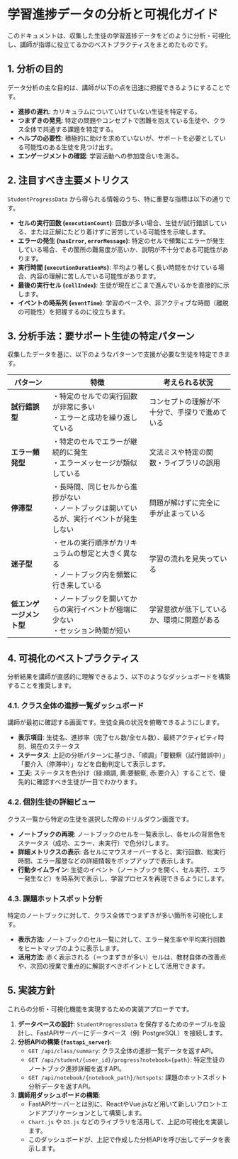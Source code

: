 # 学習進捗データの分析と可視化ガイド

このドキュメントは、収集した生徒の学習進捗データをどのように分析・可視化し、講師が指導に役立てるかのベストプラクティスをまとめたものです。

## 1. 分析の目的

データ分析の主な目的は、講師が以下の点を迅速に把握できるようにすることです。

- **進捗の遅れ**: カリキュラムについていけていない生徒を特定する。
- **つまずきの発見**: 特定の問題やコンセプトで困難を抱えている生徒や、クラス全体で共通する課題を特定する。
- **ヘルプの必要性**: 積極的に助けを求めていないが、サポートを必要としている可能性のある生徒を見つけ出す。
- **エンゲージメントの確認**: 学習活動への参加度合いを測る。

## 2. 注目すべき主要メトリクス

`StudentProgressData` から得られる情報のうち、特に重要な指標は以下の通りです。

- **セルの実行回数 (`executionCount`)**: 回数が多い場合、生徒が試行錯誤している、または正解にたどり着けずに苦労している可能性を示唆します。
- **エラーの発生 (`hasError`, `errorMessage`)**: 特定のセルで頻繁にエラーが発生している場合、その箇所の難易度が高いか、説明が不十分である可能性があります。
- **実行時間 (`executionDurationMs`)**: 平均より著しく長い時間をかけている場合、内容の理解に苦しんでいる可能性があります。
- **最後の実行セル (`cellIndex`)**: 生徒が現在どこまで進んでいるかを直接的に示します。
- **イベントの時系列 (`eventTime`)**: 学習のペースや、非アクティブな時間（離脱の可能性）を把握するのに役立ちます。

## 3. 分析手法：要サポート生徒の特定パターン

収集したデータを基に、以下のようなパターンで支援が必要な生徒を特定できます。

| パターン                 | 特徴                                                                                                                             | 考えられる状況                                 |
| ------------------------ | -------------------------------------------------------------------------------------------------------------------------------- | ---------------------------------------------- |
| **試行錯誤型**           | ・特定のセルでの実行回数が非常に多い<br>・エラーと成功を繰り返している                                                              | コンセプトの理解が不十分で、手探りで進めている |
| **エラー頻発型**         | ・特定のセルでエラーが継続的に発生<br>・エラーメッセージが類似している                                                              | 文法ミスや特定の関数・ライブラリの誤用         |
| **停滞型**               | ・長時間、同じセルから進捗がない<br>・ノートブックは開いているが、実行イベントが発生しない                                                | 問題が解けずに完全に手が止まっている           |
| **迷子型**               | ・セルの実行順序がカリキュラムの想定と大きく異なる<br>・ノートブック内を頻繁に行き来している                                            | 学習の流れを見失っている                       |
| **低エンゲージメント型** | ・ノートブックを開いてからの実行イベントが極端に少ない<br>・セッション時間が短い                                                    | 学習意欲が低下しているか、環境に問題がある     |

## 4. 可視化のベストプラクティス

分析結果を講師が直感的に理解できるよう、以下のようなダッシュボードを構築することを推奨します。

### 4.1. クラス全体の進捗一覧ダッシュボード

講師が最初に確認する画面です。生徒全員の状況を俯瞰できるようにします。

- **表示項目**: 生徒名、進捗率（完了セル数/全セル数）、最終アクティビティ時刻、現在のステータス
- **ステータス**: 上記の分析パターンに基づき、「順調」「要観察（試行錯誤中）」「要介入（停滞中）」などを自動判定して表示します。
- **工夫**: ステータスを色分け（緑:順調, 黄:要観察, 赤:要介入）することで、優先的に確認すべき生徒が一目でわかります。

### 4.2. 個別生徒の詳細ビュー

クラス一覧から特定の生徒を選択した際のドリルダウン画面です。

- **ノートブックの再現**: ノートブックのセルを一覧表示し、各セルの背景色をステータス（成功、エラー、未実行）で色分けします。
- **詳細メトリクスの表示**: 各セルにマウスオーバーすると、実行回数、総実行時間、エラー履歴などの詳細情報をポップアップで表示します。
- **行動タイムライン**: 生徒のイベント（ノートブックを開く、セル実行、エラー発生など）を時系列で表示し、学習プロセスを再現できるようにします。

### 4.3. 課題ホットスポット分析

特定のノートブックに対して、クラス全体でつまずきが多い箇所を可視化します。

- **表示方法**: ノートブックのセル一覧に対して、エラー発生率や平均実行回数をヒートマップのように表示します。
- **活用方法**: 赤く表示される（＝つまずきが多い）セルは、教材自体の改善点や、次回の授業で重点的に解説すべきポイントとして活用できます。

## 5. 実装方針

これらの分析・可視化機能を実現するための実装アプローチです。

1.  **データベースの設計**: `StudentProgressData` を保存するためのテーブルを設計し、FastAPIサーバーにデータベース（例: PostgreSQL）を接続します。
2.  **分析APIの構築 (`fastapi_server`)**:
    - `GET /api/class/summary`: クラス全体の進捗一覧データを返すAPI。
    - `GET /api/student/{user_id}/progress?notebook={path}`: 特定生徒のノートブック進捗詳細を返すAPI。
    - `GET /api/notebook/{notebook_path}/hotspots`: 課題のホットスポット分析データを返すAPI。
3.  **講師用ダッシュボードの構築**:
    - FastAPIサーバーとは別に、ReactやVue.jsなど用いて新しいフロントエンドアプリケーションとして構築します。
    - `Chart.js` や `D3.js` などのライブラリを活用して、上記の可視化を実装します。
    - このダッシュボードが、上記で作成した分析APIを呼び出してデータを表示します。
